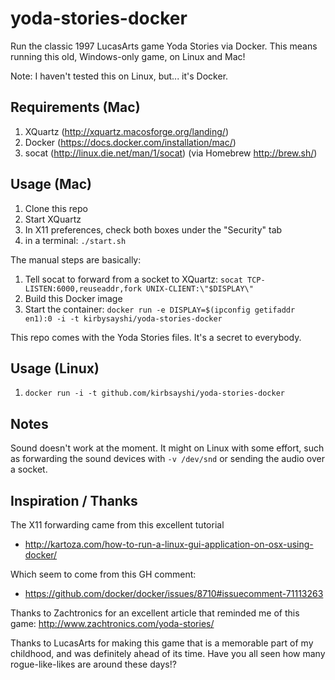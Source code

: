 yoda-stories-docker
===================

Run the classic 1997 LucasArts game Yoda Stories via Docker. This means running this old, Windows-only game, on Linux and Mac!

Note: I haven't tested this on Linux, but... it's Docker.

Requirements (Mac)
-----------

1. XQuartz (http://xquartz.macosforge.org/landing/)
2. Docker (https://docs.docker.com/installation/mac/)
3. socat (http://linux.die.net/man/1/socat) (via Homebrew http://brew.sh/)

Usage (Mac)
-----------

1. Clone this repo
2. Start XQuartz
3. In X11 preferences, check both boxes under the "Security" tab
4. in a terminal: `./start.sh`

The manual steps are basically:

1. Tell socat to forward from a socket to XQuartz:
  `socat TCP-LISTEN:6000,reuseaddr,fork UNIX-CLIENT:\"$DISPLAY\"`
2. Build this Docker image
5. Start the container:
  `docker run -e DISPLAY=$(ipconfig getifaddr en1):0 -i -t kirbysayshi/yoda-stories-docker`

This repo comes with the Yoda Stories files. It's a secret to everybody.

Usage (Linux)
-------------

1. `docker run -i -t github.com/kirbsayshi/yoda-stories-docker`

Notes
-----

Sound doesn't work at the moment. It might on Linux with some effort, such as forwarding the sound devices with `-v /dev/snd` or sending the audio over a socket.

Inspiration / Thanks
--------------------

The X11 forwarding came from this excellent tutorial

- http://kartoza.com/how-to-run-a-linux-gui-application-on-osx-using-docker/

Which seem to come from this GH comment:

- https://github.com/docker/docker/issues/8710#issuecomment-71113263

Thanks to Zachtronics for an excellent article that reminded me of this game: http://www.zachtronics.com/yoda-stories/

Thanks to LucasArts for making this game that is a memorable part of my childhood, and was definitely ahead of its time. Have you all seen how many rogue-like-likes are around these days!?

